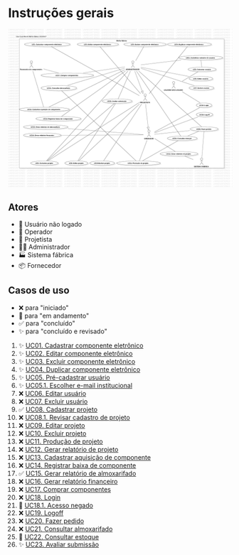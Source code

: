 # Instruções gerais
![Diagrama de casos de uso do _software_ "Minha fábrica"](diagrama-de-casos-de-uso.png)
## Atores
- 👤 Usuário não logado
- 👷 Operador
- 📐 Projetista
- 👨‍💼 Administrador
- 🏭 Sistema fábrica
- 📦 Fornecedor

## Casos de uso
- ❌ para "iniciado"
- 🚧 para "em andamento"
- ✅ para "concluído"
- ✨ para "concluído e revisado"

1. ✨ [UC01. Cadastrar componente eletrônico](./UC01.%20Cadastrar%20componente%20eletrônico.md)
2. ✨ [UC02. Editar componente eletrônico](./UC02.%20Editar%20componente%20eletrônico.md)
3. ✨ [UC03. Excluir componente eletrônico](./UC03.%20Excluir%20componente%20eletrônico.md)
4. ✨ [UC04. Duplicar componente eletrônico](./UC04.%20Duplicar%20componente%20eletrônico.md)
5. ✨ [UC05. Pré-cadastrar usuário](./UC05.%20Pré-cadastrar%20usuário.md)
6. ✨ [UC05.1. Escolher e-mail institucional](./UC05.1.%20Escolher%20e-mail%20institucional.md)
6. ❌ [UC06. Editar usuário](./UC06.%20Editar%20usuário.md)
7. ❌ [UC07. Excluir usuário](./UC07.%20Excluir%20usuário.md)
8. ✅ [UC08. Cadastrar projeto](./UC08.%20Cadastrar%20projeto.md)
9. ❌ [UC08.1. Revisar cadastro de projeto](./UC08.1.%20Revisar%20cadastro%20de%20projeto.md)
10. ❌ [UC09. Editar projeto](./UC09.%20Editar%20projeto.md)
11. ❌ [UC10. Excluir projeto](./UC10.%20Excluir%20projeto.md)
12. ❌ [UC11. Produção de projeto](./UC11.%20Produção%20de%20projeto.md)
13. ❌ [UC12. Gerar relatório de projeto](./UC12.%20Gerar%20relatório%20de%20projeto.md)
14. ❌ [UC13. Cadastrar aquisição de componente](./UC13.%20Cadastrar%20aquisição%20de%20componente.md)
15. ❌ [UC14. Registrar baixa de componente](./UC14.%20Registrar%20baixa%20de%20componente.md)
16. ✅ [UC15. Gerar relatório de almoxarifado](./UC15.%20Gerar%20relatório%20de%20almoxarifado.md)
17. ❌ [UC16. Gerar relatório financeiro](./UC16.%20Gerar%20relatório%20financeiro.md)
18. ❌ [UC17. Comprar componentes](./UC17.%20Comprar%20componentes.md)
19. ❌ [UC18. Login](./UC18.%20Login.md)
20. 🚧 [UC18.1. Acesso negado](./UC18.1.%20Acesso%20negado.md)
21. ❌ [UC19. Logoff](./UC19.%20Logoff.md)
22. ❌ [UC20. Fazer pedido](./UC20.%20Fazer%20pedido.md)
23. ❌ [UC21. Consultar almoxarifado](./UC21.%20Consultar%20almoxarifado.md)
24. 🚧 [UC22. Consultar estoque](./UC22.%20Consultar%20estoque.md)
25. ✨ [UC23. Avaliar submissão](./UC23.%20Avaliar%20submissão.md)
